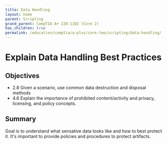 ```yaml
---
title: Data Handling
layout: home
parent: Scripting
grand_parent: CompTIA A+ 220-1102 (Core 2)
has_children: true
permalink: /education/comptia/a-plus/core-two/scripting/data-handling/
---
```


# Explain Data Handling Best Practices

## Objectives

- 2.8 Given a scenario, use common data destruction and disposal methods
- 4.6 Explain the importance of prohibited content/activity and privacy, licensing, and policy concepts.

## Summary

Goal is to understand what sensative data looks like and how to best protect it. It's important to provide policies and procedures to protect artifacts.